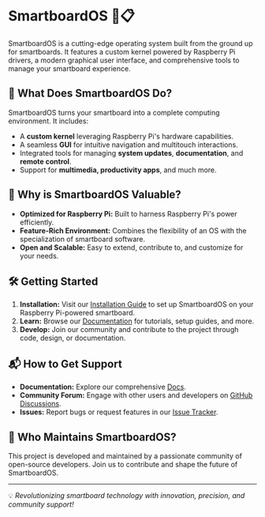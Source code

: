 # SmartboardOS 🚀📋

SmartboardOS is a cutting-edge operating system built from the ground up for smartboards. It features a custom kernel powered by Raspberry Pi drivers, a modern graphical user interface, and comprehensive tools to manage your smartboard experience.

## 📖 What Does SmartboardOS Do?
SmartboardOS turns your smartboard into a complete computing environment. It includes:
- A **custom kernel** leveraging Raspberry Pi's hardware capabilities.
- A seamless **GUI** for intuitive navigation and multitouch interactions.
- Integrated tools for managing **system updates**, **documentation**, and **remote control**.
- Support for **multimedia, productivity apps**, and much more.

## 🌟 Why is SmartboardOS Valuable?
- **Optimized for Raspberry Pi:** Built to harness Raspberry Pi's power efficiently.  
- **Feature-Rich Environment:** Combines the flexibility of an OS with the specialization of smartboard software.  
- **Open and Scalable:** Easy to extend, contribute to, and customize for your needs.  

## 🛠️ Getting Started
1. **Installation:** Visit our [Installation Guide](#) to set up SmartboardOS on your Raspberry Pi-powered smartboard.  
2. **Learn:** Browse our [Documentation](#) for tutorials, setup guides, and more.  
3. **Develop:** Join our community and contribute to the project through code, design, or documentation.  

## 📬 How to Get Support
- **Documentation:** Explore our comprehensive [Docs](#).  
- **Community Forum:** Engage with other users and developers on [GitHub Discussions](#).  
- **Issues:** Report bugs or request features in our [Issue Tracker](#).

## 🤝 Who Maintains SmartboardOS?
This project is developed and maintained by a passionate community of open-source developers. Join us to contribute and shape the future of SmartboardOS.

---

💡 *Revolutionizing smartboard technology with innovation, precision, and community support!*  
